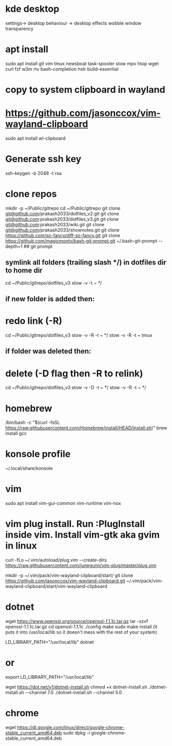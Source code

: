 # kde desktop
settings-> desktop behaviour -> desktop effects
wobble window
transparency

# apt install
sudo apt install git vim tmux newsboat task-spooler stow mpv htop wget curl fzf w3m rtv bash-completion hstr build-essential

# copy to system clipboard in wayland
# https://github.com/jasonccox/vim-wayland-clipboard
sudo apt install wl-clipboard

# Generate ssh key
ssh-keygen -b 2048 -t rsa

# clone repos
mkdir -p ~/Public/gitrepo
cd ~/Public/gitrepo
git clone git@github.com/prakash2033/dotfiles_v2.git
git clone git@github.com:prakash2033/dotfiles_v3.git
git clone git@github.com:prakash2033/wiki.git
git clone git@github.com/prakash2033/shownotes.git
git clone https://github.com/so-fancy/diff-so-fancy.git
git clone https://github.com/magicmonty/bash-git-prompt.git ~/.bash-git-prompt --depth=1 ## git prompt

## symlink all folders (trailing slash */) in dotfiles dir to home dir
cd ~/Public/gitrepo/dotfiles_v3
stow -v -t ~ */

## if new folder is added then:
# redo link (-R)
cd ~/Public/gitrepo/dotfiles_v3
stow -v -R -t ~ */
stow -v -R -t ~ tmux

## if folder was deleted then:
# delete (-D flag then -R to relink)
cd ~/Public/gitrepo/dotfiles_v3
stow -v -D -t ~ */
stow -v -R -t ~ */

# homebrew
/bin/bash -c "$(curl -fsSL https://raw.githubusercontent.com/Homebrew/install/HEAD/install.sh)"
brew install gcc

# konsole profile
~/.local/share/konsole

# vim
sudo apt install  vim-gui-common vim-runtime vim-nox
# vim plug install. Run :PlugInstall inside vim. Install vim-gtk aka gvim in linux
curl -fLo ~/.vim/autoload/plug.vim --create-dirs \
https://raw.githubusercontent.com/junegunn/vim-plug/master/plug.vim

mkdir -p ~/.vim/pack/vim-wayland-clipboard/start/
git clone https://github.com/jasonccox/vim-wayland-clipboard.git ~/.vim/pack/vim-wayland-clipboard/start/vim-wayland-clipboard

# dotnet
wget https://www.openssl.org/source/openssl-1.1.1c.tar.gz
tar -xzvf openssl-1.1.1c.tar.gz
cd openssl-1.1.1c
./config
make
sudo make install (it puts it into /usr/local/lib so it doesn't mess with the rest of your system)

LD_LIBRARY_PATH="/usr/local/lib" dotnet
# or
export LD_LIBRARY_PATH="/usr/local/lib"


wget https://dot.net/v1/dotnet-install.sh
chmod +x dotnet-install.sh
./dotnet-install.sh --channel 7.0
./dotnet-install.sh --channel 5.0

# chrome
wget https://dl.google.com/linux/direct/google-chrome-stable_current_amd64.deb
sudo dpkg -i google-chrome-stable_current_amd64.deb
